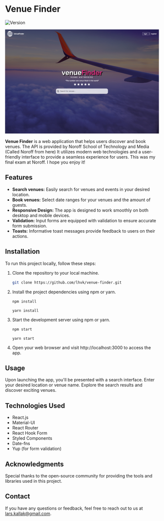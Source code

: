 # Venue Finder

![Version](https://img.shields.io/badge/version-0.1.0-blue.svg)

![Project Image](/src/assets/venue-finder-landingpage.png)

**Venue Finder** is a web application that helps users discover and book venues. The API is provided by Noroff School of Technology and Media (Called Noroff from here) It utilizes modern web technologies and a user-friendly interface to provide a seamless experience for users. This was my final exam at Noroff. I hope you enjoy it!

## Features

- **Search venues:** Easily search for venues and events in your desired location.
- **Book venues:** Select date ranges for your venues and the amount of guests.
- **Responsive Design:** The app is designed to work smoothly on both desktop and mobile devices.
- **Validation:** Input forms are equipped with validation to ensure accurate form submission.
- **Toasts:** Informative toast messages provide feedback to users on their actions.

## Installation

To run this project locally, follow these steps:

1. Clone the repository to your local machine.

   ```bash
   git clone https://github.com/lhvk/venue-finder.git
   ```

2. Install the project dependencies using npm or yarn.

   ```
   npm install
   ```

   ```
   yarn install
   ```

3. Start the development server using npm or yarn.

   ```
   npm start
   ```

   ```
   yarn start
   ```

4. Open your web browser and visit http://localhost:3000 to access the app.

## Usage

Upon launching the app, you'll be presented with a search interface.
Enter your desired location or venue name. Explore the search results and discover exciting venues.

## Technologies Used

- React.js
- Material-UI
- React Router
- React Hook Form
- Styled Components
- Date-fns
- Yup (for form validation)

## Acknowledgments

Special thanks to the open-source community for providing the tools and libraries used in this project.

## Contact

If you have any questions or feedback, feel free to reach out to us at lars.kallak@gmail.com.
